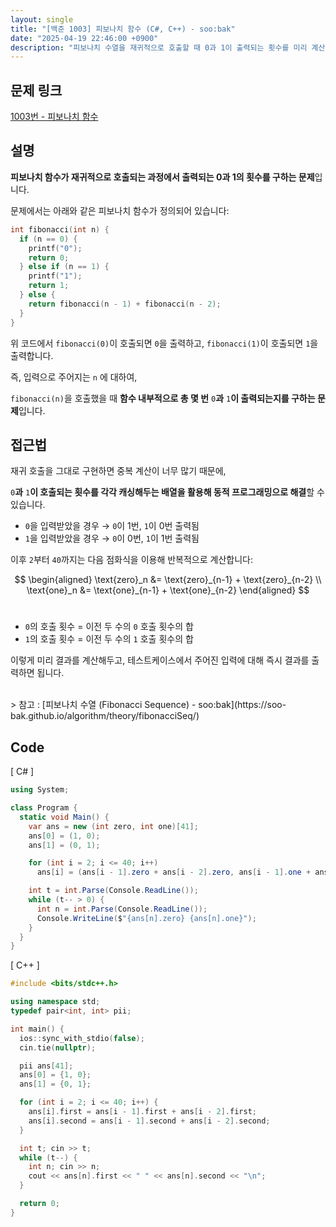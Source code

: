 ```yaml
---
layout: single
title: "[백준 1003] 피보나치 함수 (C#, C++) - soo:bak"
date: "2025-04-19 22:46:00 +0900"
description: "피보나치 수열을 재귀적으로 호출할 때 0과 1이 출력되는 횟수를 미리 계산하는 백준 1003번 피보나치 함수 문제의 C# 및 C++ 풀이 및 해설"
---
```


## 문제 링크
[1003번 - 피보나치 함수](https://www.acmicpc.net/problem/1003)

## 설명
**피보나치 함수가 재귀적으로 호출되는 과정에서 출력되는 0과 1의 횟수를 구하는 문제**입니다.<br>

문제에서는 아래와 같은 피보나치 함수가 정의되어 있습니다:
```c++
int fibonacci(int n) {
  if (n == 0) {
    printf("0");
    return 0;
  } else if (n == 1) {
    printf("1");
    return 1;
  } else {
    return fibonacci(n - 1) + fibonacci(n - 2);
  }
}
```
위 코드에서 `fibonacci(0)`이 호출되면 `0`을 출력하고, `fibonacci(1)`이 호출되면 `1`을 출력합니다.<br>

즉, 입력으로 주어지는 `n` 에 대하여, <br>

`fibonacci(n)`을 호출했을 때 **함수 내부적으로 총 몇 번** `0`**과** `1`**이 출력되는지를 구하는 문제**입니다.<br>

## 접근법

재귀 호출을 그대로 구현하면 중복 계산이 너무 많기 때문에,<br>

`0`**과** `1`**이 호출되는 횟수를 각각 캐싱해두는 배열을 활용해 동적 프로그래밍으로 해결**할 수 있습니다.<br>

- `0`을 입력받았을 경우 → `0`이 1번, `1`이 0번 출력됨<br>
- `1`을 입력받았을 경우 → `0`이 0번, `1`이 1번 출력됨<br>

이후 `2`부터 `40`까지는 다음 점화식을 이용해 반복적으로 계산합니다:<br>

$$
\begin{aligned}
\text{zero}_n &= \text{zero}_{n-1} + \text{zero}_{n-2} \\
\text{one}_n &= \text{one}_{n-1} + \text{one}_{n-2}
\end{aligned}
$$<br>

- `0`의 호출 횟수 = 이전 두 수의 `0` 호출 횟수의 합<br>
- `1`의 호출 횟수 = 이전 두 수의 `1` 호출 횟수의 합<br>

이렇게 미리 결과를 계산해두고, 테스트케이스에서 주어진 입력에 대해 즉시 결과를 출력하면 됩니다.

<br>
> 참고 : [피보나치 수열 (Fibonacci Sequence) - soo:bak](https://soo-bak.github.io/algorithm/theory/fibonacciSeq/)

<br>

## Code

[ C# ]

```csharp
using System;

class Program {
  static void Main() {
    var ans = new (int zero, int one)[41];
    ans[0] = (1, 0);
    ans[1] = (0, 1);

    for (int i = 2; i <= 40; i++)
      ans[i] = (ans[i - 1].zero + ans[i - 2].zero, ans[i - 1].one + ans[i - 2].one);

    int t = int.Parse(Console.ReadLine());
    while (t-- > 0) {
      int n = int.Parse(Console.ReadLine());
      Console.WriteLine($"{ans[n].zero} {ans[n].one}");
    }
  }
}
```

[ C++ ]

```cpp
#include <bits/stdc++.h>

using namespace std;
typedef pair<int, int> pii;

int main() {
  ios::sync_with_stdio(false);
  cin.tie(nullptr);

  pii ans[41];
  ans[0] = {1, 0};
  ans[1] = {0, 1};

  for (int i = 2; i <= 40; i++) {
    ans[i].first = ans[i - 1].first + ans[i - 2].first;
    ans[i].second = ans[i - 1].second + ans[i - 2].second;
  }

  int t; cin >> t;
  while (t--) {
    int n; cin >> n;
    cout << ans[n].first << " " << ans[n].second << "\n";
  }

  return 0;
}
```
